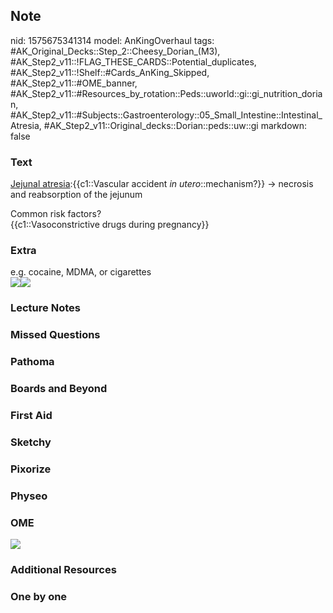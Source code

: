 ## Note
nid: 1575675341314
model: AnKingOverhaul
tags: #AK_Original_Decks::Step_2::Cheesy_Dorian_(M3), #AK_Step2_v11::!FLAG_THESE_CARDS::Potential_duplicates, #AK_Step2_v11::!Shelf::#Cards_AnKing_Skipped, #AK_Step2_v11::#OME_banner, #AK_Step2_v11::#Resources_by_rotation::Peds::uworld::gi::gi_nutrition_dorian, #AK_Step2_v11::#Subjects::Gastroenterology::05_Small_Intestine::Intestinal_Atresia, #AK_Step2_v11::Original_decks::Dorian::peds::uw::gi
markdown: false

### Text
<u>Jejunal atresia</u>:{{c1::Vascular accident <i>in
utero</i>::mechanism?}} → necrosis and reabsorption of the jejunum
<div>
  Common risk factors?
  <div>
    {{c1::Vasoconstrictive drugs during pregnancy}}
  </div>
</div>

### Extra
<div>
  e.g. cocaine, MDMA, or cigarettes
</div><img src="paste-29712583754314.jpg"><img src=
"paste-52712133623809.jpg">

### Lecture Notes


### Missed Questions


### Pathoma


### Boards and Beyond


### First Aid


### Sketchy


### Pixorize


### Physeo


### OME
<div class="ome-widget">
  <a href="https://onlinemeded.org?ref=anki"><img src=
  "_OME_AnkiFlashcards_General_3.png"></a>
</div>

### Additional Resources


### One by one

